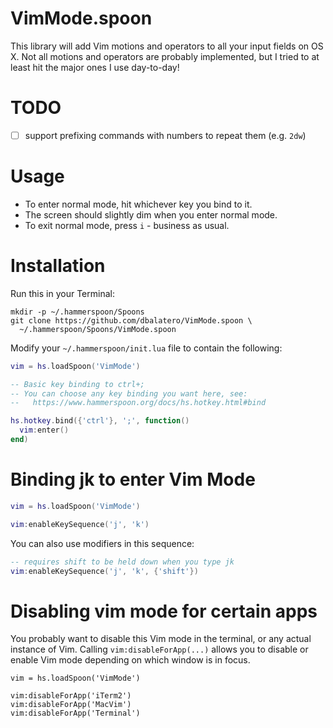 # VimMode.spoon

This library will add Vim motions and operators to all your input fields on
OS X. Not all motions and operators are probably implemented, but I tried to
at least hit the major ones I use day-to-day!

# TODO

- [ ] support prefixing commands with numbers to repeat them (e.g. `2dw`)

# Usage

* To enter normal mode, hit whichever key you bind to it.
* The screen should slightly dim when you enter normal mode.
* To exit normal mode, press `i` - business as usual.

# Installation

Run this in your Terminal:

```
mkdir -p ~/.hammerspoon/Spoons
git clone https://github.com/dbalatero/VimMode.spoon \
  ~/.hammerspoon/Spoons/VimMode.spoon
```

Modify your `~/.hammerspoon/init.lua` file to contain the following:

```lua
vim = hs.loadSpoon('VimMode')

-- Basic key binding to ctrl+;
-- You can choose any key binding you want here, see:
--   https://www.hammerspoon.org/docs/hs.hotkey.html#bind

hs.hotkey.bind({'ctrl'}, ';', function()
  vim:enter()
end)
```

# Binding jk to enter Vim Mode

```lua
vim = hs.loadSpoon('VimMode')

vim:enableKeySequence('j', 'k')
```

You can also use modifiers in this sequence:

```lua
-- requires shift to be held down when you type jk
vim:enableKeySequence('j', 'k', {'shift'})
```

# Disabling vim mode for certain apps

You probably want to disable this Vim mode in the terminal, or any actual 
instance of Vim. Calling `vim:disableForApp(...)` allows you to disable or
enable Vim mode depending on which window is in focus.

```
vim = hs.loadSpoon('VimMode')

vim:disableForApp('iTerm2')
vim:disableForApp('MacVim')
vim:disableForApp('Terminal')
```
